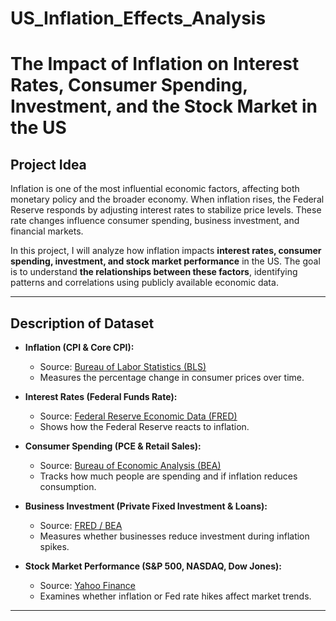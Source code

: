 # US_Inflation_Effects_Analysis

# The Impact of Inflation on Interest Rates, Consumer Spending, Investment, and the Stock Market in the US

## Project Idea
Inflation is one of the most influential economic factors, affecting both monetary policy and the broader economy. When inflation rises, the Federal Reserve responds by adjusting interest rates to stabilize price levels. These rate changes influence consumer spending, business investment, and financial markets.  

In this project, I will analyze how inflation impacts **interest rates, consumer spending, investment, and stock market performance** in the US. The goal is to understand **the relationships between these factors**, identifying patterns and correlations using publicly available economic data.  

---

## Description of Dataset  

- **Inflation (CPI & Core CPI):**  
  - Source: [Bureau of Labor Statistics (BLS)](https://www.bls.gov/cpi/)  
  - Measures the percentage change in consumer prices over time.  

- **Interest Rates (Federal Funds Rate):**  
  - Source: [Federal Reserve Economic Data (FRED)](https://fred.stlouisfed.org/)  
  - Shows how the Federal Reserve reacts to inflation.  

- **Consumer Spending (PCE & Retail Sales):**  
  - Source: [Bureau of Economic Analysis (BEA)](https://www.bea.gov/)  
  - Tracks how much people are spending and if inflation reduces consumption.  

- **Business Investment (Private Fixed Investment & Loans):**  
  - Source: [FRED / BEA](https://fred.stlouisfed.org/)  
  - Measures whether businesses reduce investment during inflation spikes.  

- **Stock Market Performance (S&P 500, NASDAQ, Dow Jones):**  
  - Source: [Yahoo Finance](https://finance.yahoo.com/)  
  - Examines whether inflation or Fed rate hikes affect market trends.  

---
